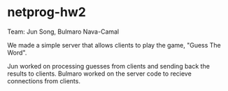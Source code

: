 # netprog-hw2

Team: Jun Song, Bulmaro Nava-Camal

We made a simple server that allows clients to play the game, "Guess The Word".

Jun worked on processing guesses from clients and sending back the results to clients.
Bulmaro worked on the server code to recieve connections from clients.